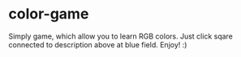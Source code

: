 # color-game

Simply game, which allow you to learn RGB colors.
Just click sqare connected to description above at blue field.
Enjoy! :)
